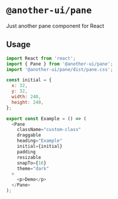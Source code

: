 # `@another-ui/pane`

Just another pane component for React

## Usage

```js
import React from 'react';
import { Pane } from '@another-ui/pane';
import '@another-ui/pane/dist/pane.css';

const initial = {
  x: 32,
  y: 32,
  width: 240,
  height: 240,
};

export const Example = () => (
  <Pane
    className="custom-class"
    draggable
    heading="Example"
    initial={initial}
    padding
    resizable
    snapTo={16}
    theme="dark"
  >
    <p>Demo</p>
  </Pane>
);
```

